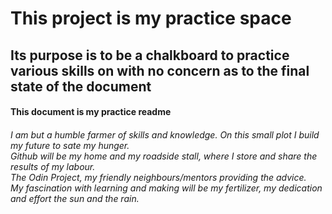 <h1>This project is my practice space</h1>

<h2>Its purpose is to be a chalkboard to practice various skills on with no concern as to the final state of the document

<h4>This document is my practice readme</h3>

<h6>I am but a humble farmer of skills and knowledge. On this small plot I build my future to sate my hunger.<br>
Github will be my home and my roadside stall, where I store and share the results of my labour.<br>
The Odin Project, my friendly neighbours/mentors providing the advice.<br>
My fascination with learning and making will be my fertilizer, my dedication and effort the sun and the rain.<br>